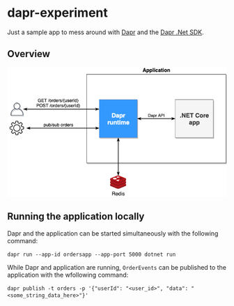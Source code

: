 # dapr-experiment
Just a sample app to mess around with [Dapr](https://github.com/dapr/dapr) and the [Dapr .Net SDK](https://github.com/dapr/dotnet-sdk).

## Overview
![Overview](Documentation/dapr.png)

## Running the application locally
Dapr and the application can be started simultaneously with the following command:
```
dapr run --app-id ordersapp --app-port 5000 dotnet run
```

While Dapr and application are running, `OrderEvents` can be published to the application with the wfollowing command:
```
dapr publish -t orders -p '{"userId": "<user_id>", "data": "<some_string_data_here>"}'
```